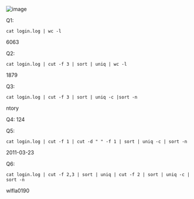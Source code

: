 ![image](https://github.com/Kiezroy/NCL/assets/67439231/40290d55-dbd1-4f92-ba8c-3ef464064242)

Q1: 

    cat login.log | wc -l

6063


Q2:

    cat login.log | cut -f 3 | sort | uniq | wc -l

1879

Q3:

    cat login.log | cut -f 3 | sort | uniq -c |sort -n

ntory

Q4: 124

Q5: 

    cat login.log | cut -f 1 | cut -d " " -f 1 | sort | uniq -c | sort -n

2011-03-23

Q6:

    cat login.log | cut -f 2,3 | sort | uniq | cut -f 2 | sort | uniq -c | sort -n


wlfla0190
